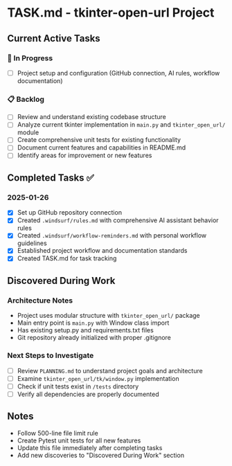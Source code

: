 # TASK.md - tkinter-open-url Project

## Current Active Tasks

### 🚧 In Progress
- [ ] Project setup and configuration (GitHub connection, AI rules, workflow documentation)

### 📋 Backlog
- [ ] Review and understand existing codebase structure
- [ ] Analyze current tkinter implementation in `main.py` and `tkinter_open_url/` module
- [ ] Create comprehensive unit tests for existing functionality
- [ ] Document current features and capabilities in README.md
- [ ] Identify areas for improvement or new features

## Completed Tasks ✅

### 2025-01-26
- [x] Set up GitHub repository connection
- [x] Created `.windsurf/rules.md` with comprehensive AI assistant behavior rules
- [x] Created `.windsurf/workflow-reminders.md` with personal workflow guidelines
- [x] Established project workflow and documentation standards
- [x] Created TASK.md for task tracking

## Discovered During Work

### Architecture Notes
- Project uses modular structure with `tkinter_open_url/` package
- Main entry point is `main.py` with Window class import
- Has existing setup.py and requirements.txt files
- Git repository already initialized with proper .gitignore

### Next Steps to Investigate
- [ ] Review `PLANNING.md` to understand project goals and architecture
- [ ] Examine `tkinter_open_url/tk/window.py` implementation
- [ ] Check if unit tests exist in `/tests` directory
- [ ] Verify all dependencies are properly documented

## Notes
- Follow 500-line file limit rule
- Create Pytest unit tests for all new features
- Update this file immediately after completing tasks
- Add new discoveries to "Discovered During Work" section
